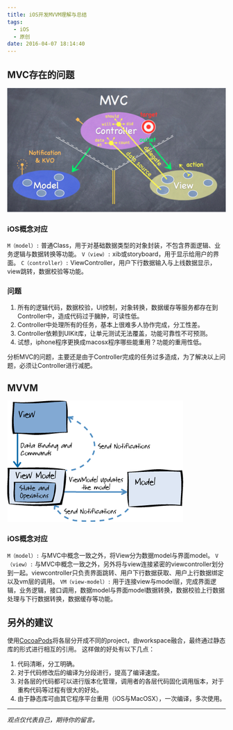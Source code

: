 ```yaml
---
title: iOS开发MVVM理解与总结
tags:
  - iOS
  - 原创
date: 2016-04-07 18:14:40
---
```


## MVC存在的问题
![](/images/ios-mvc.png)
### iOS概念对应
`M（model）:` 普通Class，用于对基础数据类型的对象封装，不包含界面逻辑、业务逻辑与数据转换等功能。
`V（view）:`  xib或storyboard，用于显示给用户的界面。
`C（controller）:` ViewController，用户下行数据输入与上线数据显示，view跳转，数据校验等功能。
### 问题
1. 所有的逻辑代码，数据校验，UI控制，对象转换，数据缓存等服务都存在到Controller中，造成代码过于臃肿，可读性低。
2. Controller中处理所有的任务，基本上很难多人协作完成，分工性差。
3. Controller依赖到UIKit库，让单元测试无法覆盖，功能可靠性不可预测。
4. 试想，iphone程序更换成macosx程序哪些能重用？功能的重用性低。

分析MVC的问题，主要还是由于Controller完成的任务过多造成，为了解决以上问题，必须让Controller进行减肥。

## MVVM
![](/images/ios-mvvm.png)
### iOS概念对应
`M（model）:` 与MVC中概念一致之外，将View分为数据model与界面model。
`V（view）:`  与MVC中概念一致之外，另外将与view连接紧密的viewcontroller划分到一起。viewcontroller只负责界面跳转、用户下行数据获取、用户上行数据绑定以及vm层的调用。
`VM（view-model）:` 用于连接view与model层，完成界面逻辑，业务逻辑，接口调用，数据model与界面model数据转换，数据校验上行数据处理与下行数据转换，数据缓存等功能。

## 另外的建议
使用[CocoaPods]将各层分开成不同的project，由workspace融合，最终通过静态库的形式进行相互的引用。
这样做的好处有以下几点：
1. 代码清晰，分工明确。
2. 对于代码修改后的编译为分段进行，提高了编译速度。
3. 对各层的代码都可以进行版本化管理，调用者的各层代码固化调用版本，对于重构代码等过程有很大的好处。
4. 由于静态库可由其它程序平台重用（iOS与MacOSX），一次编译，多次使用。

[CocoaPods]: https://cocoapods.org/

-----

*观点仅代表自己，期待你的留言。*
